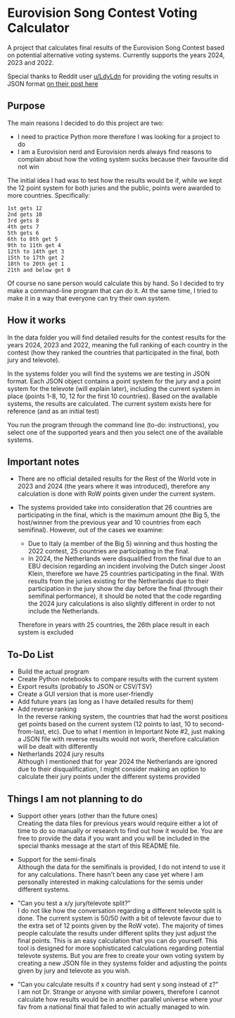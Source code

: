 # Eurovision Song Contest Voting Calculator

A project that calculates final results of the Eurovision Song Contest based on potential alternative voting systems. Currently supports the years 2024, 2023 and 2022.

Special thanks to Reddit user [u/LdyLdn](https://www.reddit.com/user/LdyLdn/) for providing the voting results in JSON format [on their post here](https://www.reddit.com/r/eurovision/comments/1dcth40/i_created_a_eurovision_results_breakdown_website/)

## Purpose  

The main reasons I decided to do this project are two:

* I need to practice Python more therefore I was looking for a project to do
* I am a Eurovision nerd and Eurovision nerds always find reasons to complain about how the voting system sucks because their favourite did not win

The initial idea I had was to test how the results would be if, while we kept the 12 point system for both juries and the public, points were awarded to more countries. Specifically:

```text
1st gets 12
2nd gets 10
3rd gets 8
4th gets 7
5th gets 6
6th to 8th get 5
9th to 11th get 4
12th to 14th get 3
15th to 17th get 2
18th to 20th get 1
21th and below get 0
```

Of course no sane person would calculate this by hand. So I decided to try make a command-line program that can do it. At the same time, I tried to make it in a way that everyone can try their own system.

## How it works

In the data folder you will find detailed results for the contest results for the years 2024, 2023 and 2022, meaning the full ranking of each country in the contest (how they ranked the countries that participated in the final, both jury and televote).

In the systems folder you will find the systems we are testing in JSON format. Each JSON object contains a point system for the jury and a point system for the televote (will explain later), including the current system in place (points 1-8, 10, 12 for the first 10 countries). Based on the available systems, the results are calculated. The current system exists here for reference (and as an initial test)

You run the program through the command line (to-do: instructions), you select one of the supported years and then you select one of the available systems.

## Important notes

* There are no official detailed results for the Rest of the World vote in 2023 and 2024 (the years where it was introduced), therefore any calculation is done with RoW points given under the current system.

* The systems provided take into consideration that 26 countries are participating in the final, which is the maximum amount (the Big 5, the host/winner from the previous year and 10 countries from each semifinal). However, out of the cases we examine:

  * Due to Italy (a member of the Big 5) winning and thus hosting the 2022 contest, 25 countries are participating in the final.
  * In 2024, the Netherlands were disqualified from the final due to an EBU decision regarding an incident involving the Dutch singer Joost Klein, therefore we have 25 countries participating in the final. With results from the juries existing for the Netherlands due to their participation in the jury show the day before the final (through their semifinal performance), it should be noted that the code regarding the 2024 jury calculations is also slightly different in order to not include the Netherlands.  

  Therefore in years with 25 countries, the 26th place result in each system is excluded

## To-Do List

* Build the actual program
* Create Python notebooks to compare results with the current system
* Export results (probably to JSON or CSV/TSV)
* Create a GUI version that is more user-friendly
* Add future years (as long as I have detailed results for them)
* Add reverse ranking  
In the reverse ranking system, the countries that had the worst positions get points based on the current system (12 points to last, 10 to second-from-last, etc). Due to what I mention in Important Note #2, just making a JSON file with reverse results would not work, therefore calculation will be dealt with differently
* Netherlands 2024 jury results  
Although I mentioned that for year 2024 the Netherlands are ignored due to their disqualification, I might consider making an option to calculate their jury points under the different systems provided

## Things I am not planning to do

* Support other years (other than the future ones)  
Creating the data files for previous years would require either a lot of time to do so manually or research to find out how it would be. You are free to provide the data if you want and you will be included in the special thanks message at the start of this README file.

* Support for the semi-finals  
Although the data for the semifinals is provided, I do not intend to use it for any calculations. There hasn't been any case yet where I am personally interested in making calculations for the semis under different systems.

* "Can you test a x/y jury/televote split?"  
I do not like how the conversation regarding a different televote split is done. The current system is 50/50 (with a bit of televote favour due to the extra set of 12 points given by the RoW vote). The majority of times people calculate the results under different splits they just adjust the final points. This is an easy calculation that you can do yourself. This tool is designed for more sophisticated calculations regarding potential televote systems. But you are free to create your own voting system by creating a new JSON file in they systems folder and adjusting the points given by jury and televote as you wish.

* "Can you calculate results if x country had sent y song instead of z?"  
I am not Dr. Strange or anyone with similar powers, therefore I cannot calculate how results would be in another parallel universe where your fav from a national final that failed to win actually managed to win.
